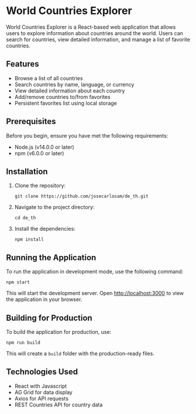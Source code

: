 # World Countries Explorer

World Countries Explorer is a React-based web application that allows users to explore information about countries around the world. Users can search for countries, view detailed information, and manage a list of favorite countries.

## Features

- Browse a list of all countries
- Search countries by name, language, or currency
- View detailed information about each country
- Add/remove countries to/from favorites
- Persistent favorites list using local storage

## Prerequisites

Before you begin, ensure you have met the following requirements:

- Node.js (v14.0.0 or later)
- npm (v6.0.0 or later)

## Installation

1. Clone the repository:
   ```
   git clone https://github.com/josecarlosam/de_th.git
   ```

2. Navigate to the project directory:
   ```
   cd de_th
   ```

3. Install the dependencies:
   ```
   npm install
   ```

## Running the Application

To run the application in development mode, use the following command:
   ```
   npm start
   ```

This will start the development server. Open [http://localhost:3000](http://localhost:3000) to view the application in your browser.

## Building for Production

To build the application for production, use:
   ```
   npm run build
   ```

This will create a `build` folder with the production-ready files.

## Technologies Used

- React with Javascript
- AG Grid for data display
- Axios for API requests
- REST Countries API for country data
